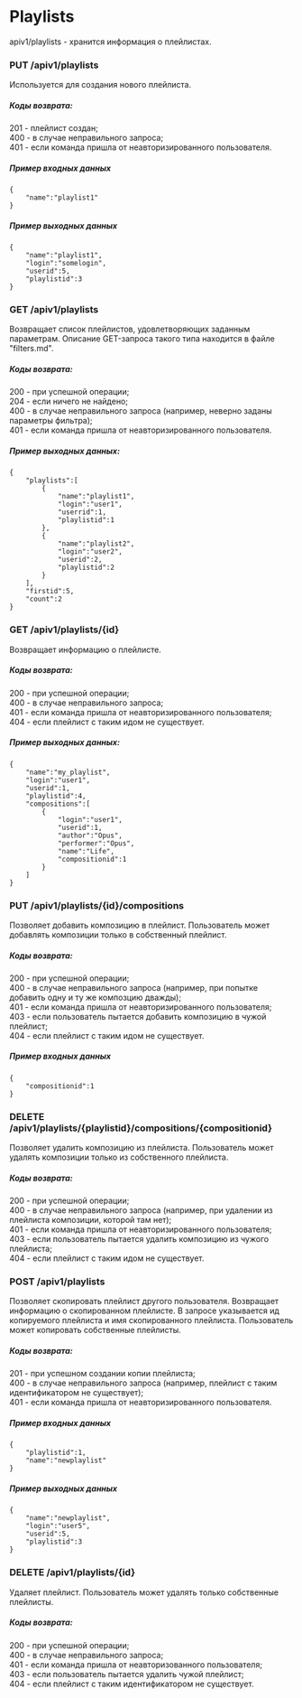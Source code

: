 # Playlists

apiv1/playlists - хранится информация о плейлистах.

### PUT /apiv1/playlists

Используется для создания нового плейлиста.

##### Коды возврата:
201 - плейлист создан;<br />
400 - в случае неправильного запроса;<br />
401 - если команда пришла от неавторизированного пользователя.<br />

##### Пример входных данных
    {
        "name":"playlist1"
    }
    
##### Пример выходных данных
    {
        "name":"playlist1",
        "login":"somelogin",
        "userid":5,
        "playlistid":3
    }

### GET /apiv1/playlists

Возвращает список плейлистов, удовлетворяющих заданным параметрам. Описание GET-запроса такого типа находится в файле "filters.md".

##### Коды возврата:
200 - при успешной операции;<br />
204 - если ничего не найдено;<br />
400 - в случае неправильного запроса (например, неверно заданы параметры фильтра);<br />
401 - если команда пришла от неавторизированного пользователя.<br />

##### Пример выходных данных:
    {
        "playlists":[
            {
                "name":"playlist1",
                "login":"user1",
                "userrid":1,
                "playlistid":1
            },
            {
                "name":"playlist2",
                "login":"user2",
                "userid":2,
                "playlistid":2
            }
        ],
        "firstid":5,
        "count":2
    }

### GET /apiv1/playlists/{id}

Возвращает информацию о плейлисте.

##### Коды возврата:
200 - при успешной операции;<br />
400 - в случае неправильного запроса;<br />
401 - если команда пришла от неавторизированного пользователя;<br />
404 - если плейлист с таким идом не существует.<br />

##### Пример выходных данных:
    {
        "name":"my_playlist",
        "login":"user1",
        "userid":1,
        "playlistid":4,
        "compositions":[
            {
                "login":"user1",
                "userid":1,
                "author":"Opus",
                "performer":"Opus",
                "name":"Life",
                "compositionid":1
            }
        ]
    }

### PUT /apiv1/playlists/{id}/compositions

Позволяет добавить композицию в плейлист. Пользователь может добавлять композиции только в собственный плейлист.

##### Коды возврата:
200 - при успешной операции;<br />
400 - в случае неправильного запроса (например, при попытке добавить одну и ту же композцию дважды);<br />
401 - если команда пришла от неавторизированного пользователя;<br />
403 - если пользователь пытается добавить композицию в чужой плейлист;<br />
404 - если плейлист с таким идом не существует.<br />

##### Пример входных данных
    {
        "compositionid":1
    }
    
### DELETE /apiv1/playlists/{playlistid}/compositions/{compositionid}

Позволяет удалить композицию из плейлиста. Пользователь может удалять композиции только из собственного плейлиста.

##### Коды возврата:
200 - при успешной операции;<br />
400 - в случае неправильного запроса (например, при удалении из плейлиста композиции, которой там нет);<br />
401 - если команда пришла от неавторизированного пользователя;<br />
403 - если пользователь пытается удалить композицию из чужого плейлиста;<br />
404 - если плейлист с таким идом не существует.<br />
    
### POST /apiv1/playlists

Позволяет скопировать плейлист другого пользователя. Возвращает информацию о скопированном плейлисте. В запросе указывается ид копируемого плейлиста и имя скопированного плейлиста. Пользователь может копировать собственные плейлисты.

##### Коды возврата:
201 - при успешном создании копии плейлиста;<br />
400 - в случае неправильного запроса (например, плейлист с таким идентификатором не существует);<br />
401 - если команда пришла от неавторизированного пользователя.<br />


##### Пример входных данных
    {
        "playlistid":1,
        "name":"newplaylist"
    }
    
##### Пример выходных данных
    {
        "name":"newplaylist",
        "login":"user5",
        "userid":5,
        "playlistid":3
    }

### DELETE /apiv1/playlists/{id}

Удаляет плейлист. Пользователь может удалять только собственные плейлисты.

##### Коды возврата:
200 - при успешной операции;<br />
400 - в случае неправильного запроса;<br />
401 - если команда пришла от неавторизованного пользователя;<br />
403 - если пользователь пытается удалить чужой плейлист;<br />
404 - если плейлист с таким идентификатором не существует.<br />
